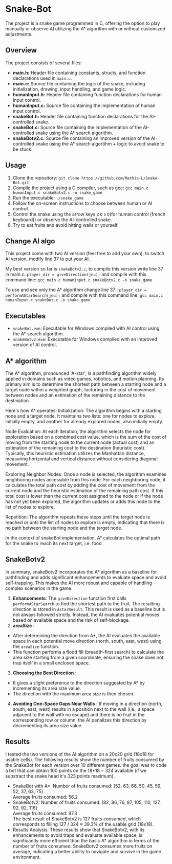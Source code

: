 # Snake-Bot
The project is a snake game programmed in C, offering the option to play manually or observe AI utilizing the A* algorithm with or without customized adjustments.

## Overview

The project consists of several files: 
- **main.h:**  Header file containing constants, structs, and function declarations used in `main.c`. 
- **main.c:**  Source file containing the logic of the snake, including initialization, drawing, input handling, and game logic. 
- **humanInput.h:**  Header file containing function declarations for human input control. 
- **humanInput.c:**  Source file containing the implementation of human input control. 
- **snakeBot.h:**  Header file containing function declarations for the AI-controlled snake. 
- **snakeBot.c:**  Source file containing the implementation of the AI-controlled snake using the A* search algorithm. 
- **snakeBotv2.c:**  Source file containing an improved version of the AI-controlled snake using the A* search algortihm + logic to avoid snake to be stuck.
## Usage 
1. Clone the repository: `git clone https://github.com/Mathis-L/Snake-Bot.git` 
2. Compile the project using a C compiler, such as gcc: `gcc main.c humanInput.c snakeBotv2.c -o snake_game` 
3. Run the executable: `./snake_game`
4. Follow the on-screen instructions to choose between human or AI control.
5. Control the snake using the arrow keys `Z` `Q` `S` `D`(for human control (french keyboard)) or observe the AI-controlled snake.
6. Try to eat fruits and avoid hitting walls or yourself.
## Change AI algo
This project come with two AI version (feel free to add your own), to switch AI version, modify line 37 to put your AI.    

My best version so far is `snakeBotv2.c`, to compile this version write line 37 in main.c: `player_dir = giveDirection(jeu);` and compile with this command line: `gcc main.c humanInput.c snakeBotv2.c -o snake_game`

To use and see only the A* algorithm change line 37 : `player_dir = performAStarSearch(jeu);` and compile with this command line: `gcc main.c humanInput.c snakeBot.c -o snake_game`

## Executables 
- `snakeBot.exe`: Executable for Windows compiled with AI control using the A* search algorithm. 
- `snakeBotv2.exe`: Executable for Windows compiled with an improved version of AI control.

## A* algorithm
The A* algorithm, pronounced 'A-star', is a pathfinding algorithm widely applied in domains such as video games, robotics, and motion planning. Its primary aim is to determine the shortest path between a starting node and a target node within a weighted graph, factoring in the cost of movement between nodes and an estimation of the remaining distance to the destination.

Here's how A* operates:
Initialization: The algorithm begins with a starting node and a target node. It maintains two lists: one for nodes to explore, initially empty, and another for already explored nodes, also initially empty.

Node Evaluation: At each iteration, the algorithm selects the node for exploration based on a combined cost value, which is the sum of the cost of moving from the starting node to the current node (actual cost) and an estimation of the remaining cost to the destination (heuristic cost). Typically, this heuristic estimation utilizes the Manhattan distance, measuring horizontal and vertical distance without considering diagonal movement.

Exploring Neighbor Nodes: Once a node is selected, the algorithm examines neighboring nodes accessible from this node. For each neighboring node, it calculates the total path cost by adding the cost of movement from the current node and the heuristic estimation of the remaining path cost. If this total cost is lower than the current cost assigned to the node or if the node has not yet been explored, the algorithm updates or adds this node to the list of nodes to explore.

Repetition: The algorithm repeats these steps until the target node is reached or until the list of nodes to explore is empty, indicating that there is no path between the starting node and the target node.

In the context of snakeBot implementation, A* calculates the optimal path for the snake to reach its next target, i.e. food.

## SnakeBotv2 
In summary, snakeBotv2 incorporates the A* algorithm as a baseline for pathfinding and adds significant enhancements to evaluate space and avoid self-trapping. This makes the AI more robust and capable of handling complex scenarios in the game.
1. **Enhancements**:
The `giveDirection` function first calls `performAStarSearch` to find the shortest path to the fruit. The resulting direction is stored in `AstarResult`. This result is used as a baseline but is not always followed strictly. Instead, the AI evaluates potential moves based on available space and the risk of self-blockage. 
2. **areaSize** : 
- After determining the direction from A*, the AI evaluates the available space in each potential move direction (north, south, east, west) using the `areaSize` function.
- This function performs a flood fill (breadth-first search) to calculate the area size starting from a given coordinate, ensuring the snake does not trap itself in a small enclosed space. 
3. **Choosing the Best Direction** : 
- It gives a slight preference to the direction suggested by A* by incrementing its area size value.
- The direction with the maximum area size is then chosen.
4. **Avoiding One-Space Gaps Near Walls** :
If moving in a direction (north, south, east, west) results in a position next to the wall (i.e., a space adjacent to the wall with no escape) and there is no fruit in the corresponding row or column, the AI penalizes this direction by decrementing its area size value.

## Results
I tested the two versions of the AI algorithm on a 20x20 grid (18x18 for usable cells). The following results show the number of fruits consumed by the SnakeBot for each version over 10 different games. the goal was to code a bot that can obtain 100 points on the 18*18 = 324 available (if we substract the snake head it's 323 points maximum).
- SnakeBot with A*:
Number of fruits consumed: [52, 63, 66, 50, 45, 59, 52, 37, 63, 75]   
Average fruits consumed: 56.2 
- SnakeBotv2:
Number of fruits consumed: [82, 86, 76, 87, 105, 110, 127, 92, 92, 116]  
Average fruits consumed: 97.3   
The best result of SnakeBotv2 is 127 fruits consumed, which corresponds to filling 127 / 324 ≈ 39.3% of the usable grid (18x18).
- Results Analysis:
These results show that SnakeBotv2, with its enhancements to avoid traps and evaluate available space, is significantly more efficient than the basic A* algorithm in terms of the number of fruits consumed. SnakeBotv2 consumes more fruits on average, indicating a better ability to navigate and survive in the game environment.

